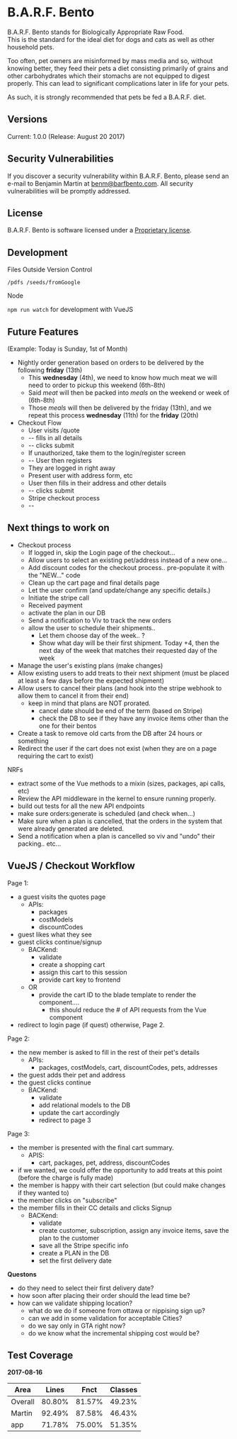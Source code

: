 # B.A.R.F. Bento

B.A.R.F. Bento stands for Biologically Appropriate Raw Food. \
This is the standard for the ideal diet for dogs and cats as well as other household pets. 

Too often, pet owners are misinformed by mass media and so, without knowing better, they feed their pets a 
diet consisting primarily of grains and other carbohydrates which their stomachs are not equipped to 
digest properly. This can lead to significant complications later in life for your pets. 

As such, it is strongly recommended that pets be fed a B.A.R.F. diet. 

## Versions

Current: 1.0.0 (Release: August 20 2017)

## Security Vulnerabilities

If you discover a security vulnerability within B.A.R.F. Bento, please send an e-mail to Benjamin Martin at 
benm@barfbento.com. All security vulnerabilities will be promptly addressed.

## License

B.A.R.F. Bento is software licensed under a [Proprietary license](https://en.wikipedia.org/wiki/Proprietary_software).

## Development

Files Outside Version Control

`/pdfs
/seeds/fromGoogle`

Node

`npm run watch` for development with VueJS

## Future Features

(Example: Today is Sunday, 1st of Month)
* Nightly order generation based on orders to be delivered by the following **friday** (13th)
  * This **wednesday** (4th), we need to know how much meat we will need to order to pickup this weekend (6th-8th)
  * Said *meat* will then be packed into *meals* on the weekend or week of (6th-8th)
  * Those *meals* will then be delivered by the friday (13th), and we repeat this process **wednesday** (11th) for the **friday** (20th)
* Checkout Flow
  * User visits /quote
  * -- fills in all details
  * -- clicks submit
  * If unauthorized, take them to the login/register screen
  * -- User then registers
  * They are logged in right away
  * Present user with address form, etc
  * User then fills in their address and other details
  * -- clicks submit
  * Stripe checkout process
  * -- 
  
## Next things to work on

* Checkout process
  * If logged in, skip the Login page of the checkout...
  * Allow users to select an existing pet/address instead of a new one...
  * Add discount codes for the checkout process.. pre-populate it with the "NEW..." code
  * Clean up the cart page and final details page
  * Let the user confirm (and update/change any specific details.)
  * Initiate the stripe call
  * Received payment
  * activate the plan in our DB
  * Send a notification to Viv to track the new orders
  * allow the user to schedule their shipments.. 
    * Let them choose day of the week.. ?
    * Show what day will be their first shipment. Today +4, then the next day of the week that matches their requested day of the week
* Manage the user's existing plans (make changes)
* Allow existing users to add treats to their next shipment (must be placed at least a few days before the expected shipment)
* Allow users to cancel their plans (and hook into the stripe webhook to allow them to cancel it from their end)
  * keep in mind that plans are NOT prorated.
    * cancel date should be end of the term (based on Stripe)
    * check the DB to see if they have any invoice items other than the one for their bentos 
* Create a task to remove old carts from the DB after 24 hours or something
* Redirect the user if the cart does not exist (when they are on a page requiring the cart to exist)

NRFs
* extract some of the Vue methods to a mixin (sizes, packages, api calls, etc)
* Review the API middleware in the kernel to ensure running properly.
* build out tests for all the new API endpoints
* make sure orders:generate is scheduled (and check when...)
* Make sure when a plan is cancelled, that the orders in the system that were already generated are deleted.
* Send a notification when a plan is cancelled so viv and "undo" their packing.. etc...


## VueJS / Checkout Workflow

Page 1:

* a guest visits the quotes page
  * APIs:
    * packages
    * costModels
    * discountCodes
* guest likes what they see
* guest clicks continue/signup
  * BACKend:
    * validate
    * create a shopping cart
    * assign this cart to this session
    * provide cart key to frontend
  * OR
    * provide the cart ID to the blade template to render the component....
      * this should reduce the # of API requests from the Vue component
* redirect to login page (if quest) otherwise, Page 2.

Page 2:

* the new member is asked to fill in the rest of their pet's details
  * APIs:
    * packages, costModels, cart, discountCodes, pets, addresses
* the guest adds their pet and address
* the guest clicks continue
  * BACKend:
    * validate
    * add relational models to the DB
    * update the cart accordingly
    * redirect to page 3

Page 3:

* the member is presented with the final cart summary.
  * APIS: 
    * cart, packages, pet, address, discountCodes
* if we wanted, we could offer the opportunity to add treats at this point (before the charge is fully made)
* the member is happy with their cart selection (but could make changes if they wanted to)
* the member clicks on "subscribe"
* the member fills in their CC details and clicks Signup
  * BACKend:
    * validate
    * create customer, subscription, assign any invoice items, save the plan to the customer
    * save all the Stripe specific info
    * create a PLAN in the DB
    * set the first delivery date
    
    
**Questons**

* do they need to select their first delivery date?
* how soon after placing their order should the lead time be?
* how can we validate shipping location? 
  * what do we do if someone from ottawa or nippising sign up?
  * can we add in some validation for acceptable Cities?
  * do we say only in GTA right now?
  * do we know what the incremental shipping cost would be?
  



## Test Coverage

**2017-08-16**

| Area | Lines | Fnct | Classes |
| ---- | ----- | ---- | ------- |
| Overall | 80.80% | 81.57% | 49.23% |
| Martin | 92.49% | 87.58% | 46.43% |
| app | 71.78% | 75.00% | 51.35% |